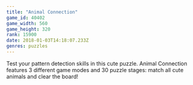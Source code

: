 ```yaml
---
title: "Animal Connection"
game_id: 40402
game_width: 560
game_height: 320
rank: 15900
date: 2018-01-03T14:18:07.233Z
genres: puzzles
---
```

Test your pattern detection skills in this cute puzzle. Animal Connection features 3 different game modes and 30 puzzle stages: match all cute animals and clear the board!